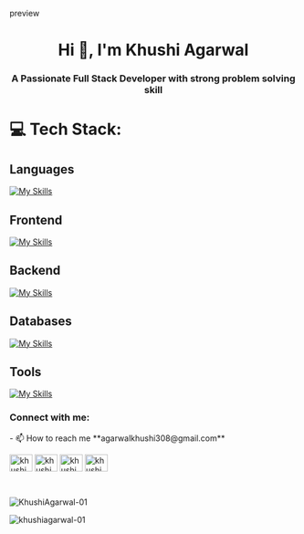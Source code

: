
preview
<h1 align="center">Hi 👋, I'm Khushi Agarwal</h1>
<h3 align="center">A Passionate Full Stack Developer with strong problem solving skill</h3>





# 💻 Tech Stack:
<h2>Languages</h2>

[![My Skills](https://skillicons.dev/icons?i=js,cpp,c)](https://skillicons.dev)

<h2>Frontend</h2>
  
[![My Skills](https://skillicons.dev/icons?i=html,css,react,tailwind,redux,bootstrap)](https://skillicons.dev)

<h2>Backend</h2>
 
[![My Skills](https://skillicons.dev/icons?i=nodejs,express,npm)](https://skillicons.dev)

<h2>Databases</h2>
  
[![My Skills](https://skillicons.dev/icons?i=mongo,mysql)](https://skillicons.dev)

<h2>Tools</h2>
 
[![My Skills](https://skillicons.dev/icons?i=git,github,firebase,postman,vscode)](https://skillicons.dev)



<h3 align="left">Connect with me:</h3>
- 📫 How to reach me **agarwalkhushi308@gmail.com**

<p align="left">
<a href="https://linkedin.com/in/khushi agarwal" target="blank"><img align="center" src="https://raw.githubusercontent.com/rahuldkjain/github-profile-readme-generator/master/src/images/icons/Social/linked-in-alt.svg" alt="khushi agarwal" height="30" width="40" /></a>
<a href="https://instagram.com/khushi_agarwal_" target="blank"><img align="center" src="https://raw.githubusercontent.com/rahuldkjain/github-profile-readme-generator/master/src/images/icons/Social/instagram.svg" alt="khushi_agarwal_" height="30" width="40" /></a>
<a href="https://www.leetcode.com/khushi_agarwal_" target="blank"><img align="center" src="https://raw.githubusercontent.com/rahuldkjain/github-profile-readme-generator/master/src/images/icons/Social/leet-code.svg" alt="khushi_agarwal_" height="30" width="40" /></a>
<a href="https://auth.geeksforgeeks.org/user/khushi_agarwal_" target="blank"><img align="center" src="https://raw.githubusercontent.com/rahuldkjain/github-profile-readme-generator/master/src/images/icons/Social/geeks-for-geeks.svg" alt="khushi_agarwal_" height="30" width="40" /></a>
</p>
<br>
<p align="left">
  <img src="https://github-readme-stats.vercel.app/api/top-langs?username=KhushiAgarwal-01&show_icons=true&locale=en&layout=compact" alt="KhushiAgarwal-01" />
<!-- </p>
<p>&nbsp;<img align="center" src="https://github-readme-stats.vercel.app/api?username=khushiagarwal-01&show_icons=true&locale=en" alt="khushiagarwal-01" /></p> -->
<br>
<p><img align="center" src="https://github-readme-streak-stats.herokuapp.com/?user=khushiagarwal-01&" alt="khushiagarwal-01" /></p>

